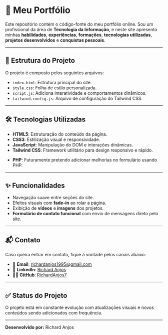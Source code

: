 # 💼 Meu Portfólio

Este repositório contém o código-fonte do meu portfólio online. Sou um profissional da área de **Tecnologia da Informação**, e neste site apresento minhas **habilidades**, **experiências**, **formações**, **tecnologias utilizadas**, **projetos desenvolvidos** e **conquistas pessoais**.

---

## 📁 Estrutura do Projeto

O projeto é composto pelos seguintes arquivos:

- `index.html`: Estrutura principal do site.
- `style.css`: Folha de estilo personalizada.
- `script.js`: Adiciona interatividade e comportamentos dinâmicos.
- `tailwind.config.js`: Arquivo de configuração do Tailwind CSS.

---

## 🛠️ Tecnologias Utilizadas

- **HTML5**: Estruturação do conteúdo da página.
- **CSS3**: Estilização visual e responsividade.
- **JavaScript**: Manipulação do DOM e interações dinâmicas.
- **Tailwind CSS**: Framework utilitário para design responsivo e rápido.

* **PHP**: Futuramente pretendo adicionar melhorias no formulário usando PHP.

---

## ✨ Funcionalidades

- Navegação suave entre seções do site.
- Efeitos visuais com **fade-in** ao rolar a página.
- Exibição de **vídeos** e **imagens** dos projetos.
- **Formulário de contato funcional** com envio de mensagens direto pelo site.

---

## 📬 Contato

Caso queira entrar em contato, fique à vontade pelos canais abaixo:

- 📧 **Email**: [richardanjos1995@gmail.com](mailto:richardanjos1995@gmail.com)
- 💼 **LinkedIn**: [Richard Anjos](https://www.linkedin.com/in/richardanjos)
- 🧑‍💻 **GitHub**: [RichardAnjos7](https://github.com/RichardAnjos7)

---

## ✅ Status do Projeto

O projeto está em constante evolução com atualizações visuais e novos conteúdos sendo adicionados com frequência.

---

**Desenvolvido por:** Richard Anjos
